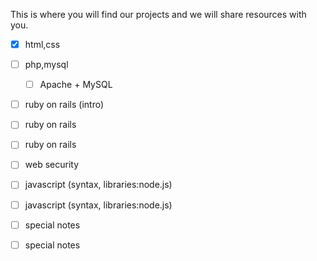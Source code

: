This is where you will find our projects and 
we will share resources with you.


- [X] html,css
- [ ] php,mysql
  - [ ] Apache + MySQL
- [ ] ruby on rails (intro)
- [ ] ruby on rails
- [ ] ruby on rails
- [ ] web security
- [ ] javascript (syntax, libraries:node.js)
- [ ] javascript (syntax, libraries:node.js)
- [ ] special notes
- [ ] special notes

